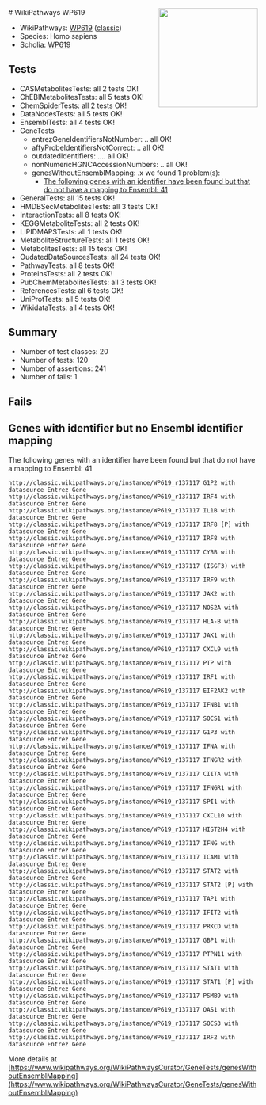 <img style="float: right; width: 200px" src="https://upload.wikimedia.org/wikipedia/commons/thumb/8/83/Wplogo_with_text_500.png/640px-Wplogo_with_text_500.png" />
# WikiPathways WP619

* WikiPathways: [WP619](https://wikipathways.org/pathways/WP619) ([classic](https://classic.wikipathways.org/instance/WP619))
* Species: Homo sapiens
* Scholia: [WP619](https://scholia.toolforge.org/wikipathways/WP619)
## Tests
* CASMetabolitesTests: all 2 tests OK!
* ChEBIMetabolitesTests: all 5 tests OK!
* ChemSpiderTests: all 2 tests OK!
* DataNodesTests: all 5 tests OK!
* EnsemblTests: all 4 tests OK!
* GeneTests
    * entrezGeneIdentifiersNotNumber: .. all OK!
    * affyProbeIdentifiersNotCorrect: .. all OK!
    * outdatedIdentifiers: .... all OK!
    * nonNumericHGNCAccessionNumbers: .. all OK!
    * genesWithoutEnsemblMapping: .x we found 1 problem(s):
        * [The following genes with an identifier have been found but that do not have a mapping to Ensembl: 41](#c4e5436b)
* GeneralTests: all 15 tests OK!
* HMDBSecMetabolitesTests: all 3 tests OK!
* InteractionTests: all 8 tests OK!
* KEGGMetaboliteTests: all 2 tests OK!
* LIPIDMAPSTests: all 1 tests OK!
* MetaboliteStructureTests: all 1 tests OK!
* MetabolitesTests: all 15 tests OK!
* OudatedDataSourcesTests: all 24 tests OK!
* PathwayTests: all 8 tests OK!
* ProteinsTests: all 2 tests OK!
* PubChemMetabolitesTests: all 3 tests OK!
* ReferencesTests: all 6 tests OK!
* UniProtTests: all 5 tests OK!
* WikidataTests: all 4 tests OK!


## Summary

* Number of test classes: 20
* Number of tests: 120
* Number of assertions: 241
* Number of fails: 1

## Fails

<a name="c4e5436b" />

## Genes with identifier but no Ensembl identifier mapping

The following genes with an identifier have been found but that do not have a mapping to Ensembl: 41
```
http://classic.wikipathways.org/instance/WP619_r137117 G1P2 with datasource Entrez Gene
http://classic.wikipathways.org/instance/WP619_r137117 IRF4 with datasource Entrez Gene
http://classic.wikipathways.org/instance/WP619_r137117 IL1B with datasource Entrez Gene
http://classic.wikipathways.org/instance/WP619_r137117 IRF8 [P] with datasource Entrez Gene
http://classic.wikipathways.org/instance/WP619_r137117 IRF8 with datasource Entrez Gene
http://classic.wikipathways.org/instance/WP619_r137117 CYBB with datasource Entrez Gene
http://classic.wikipathways.org/instance/WP619_r137117 (ISGF3) with datasource Entrez Gene
http://classic.wikipathways.org/instance/WP619_r137117 IRF9 with datasource Entrez Gene
http://classic.wikipathways.org/instance/WP619_r137117 JAK2 with datasource Entrez Gene
http://classic.wikipathways.org/instance/WP619_r137117 NOS2A with datasource Entrez Gene
http://classic.wikipathways.org/instance/WP619_r137117 HLA-B with datasource Entrez Gene
http://classic.wikipathways.org/instance/WP619_r137117 JAK1 with datasource Entrez Gene
http://classic.wikipathways.org/instance/WP619_r137117 CXCL9 with datasource Entrez Gene
http://classic.wikipathways.org/instance/WP619_r137117 PTP with datasource Entrez Gene
http://classic.wikipathways.org/instance/WP619_r137117 IRF1 with datasource Entrez Gene
http://classic.wikipathways.org/instance/WP619_r137117 EIF2AK2 with datasource Entrez Gene
http://classic.wikipathways.org/instance/WP619_r137117 IFNB1 with datasource Entrez Gene
http://classic.wikipathways.org/instance/WP619_r137117 SOCS1 with datasource Entrez Gene
http://classic.wikipathways.org/instance/WP619_r137117 G1P3 with datasource Entrez Gene
http://classic.wikipathways.org/instance/WP619_r137117 IFNA with datasource Entrez Gene
http://classic.wikipathways.org/instance/WP619_r137117 IFNGR2 with datasource Entrez Gene
http://classic.wikipathways.org/instance/WP619_r137117 CIITA with datasource Entrez Gene
http://classic.wikipathways.org/instance/WP619_r137117 IFNGR1 with datasource Entrez Gene
http://classic.wikipathways.org/instance/WP619_r137117 SPI1 with datasource Entrez Gene
http://classic.wikipathways.org/instance/WP619_r137117 CXCL10 with datasource Entrez Gene
http://classic.wikipathways.org/instance/WP619_r137117 HIST2H4 with datasource Entrez Gene
http://classic.wikipathways.org/instance/WP619_r137117 IFNG with datasource Entrez Gene
http://classic.wikipathways.org/instance/WP619_r137117 ICAM1 with datasource Entrez Gene
http://classic.wikipathways.org/instance/WP619_r137117 STAT2 with datasource Entrez Gene
http://classic.wikipathways.org/instance/WP619_r137117 STAT2 [P] with datasource Entrez Gene
http://classic.wikipathways.org/instance/WP619_r137117 TAP1 with datasource Entrez Gene
http://classic.wikipathways.org/instance/WP619_r137117 IFIT2 with datasource Entrez Gene
http://classic.wikipathways.org/instance/WP619_r137117 PRKCD with datasource Entrez Gene
http://classic.wikipathways.org/instance/WP619_r137117 GBP1 with datasource Entrez Gene
http://classic.wikipathways.org/instance/WP619_r137117 PTPN11 with datasource Entrez Gene
http://classic.wikipathways.org/instance/WP619_r137117 STAT1 with datasource Entrez Gene
http://classic.wikipathways.org/instance/WP619_r137117 STAT1 [P] with datasource Entrez Gene
http://classic.wikipathways.org/instance/WP619_r137117 PSMB9 with datasource Entrez Gene
http://classic.wikipathways.org/instance/WP619_r137117 OAS1 with datasource Entrez Gene
http://classic.wikipathways.org/instance/WP619_r137117 SOCS3 with datasource Entrez Gene
http://classic.wikipathways.org/instance/WP619_r137117 IRF2 with datasource Entrez Gene
```

More details at [https://www.wikipathways.org/WikiPathwaysCurator/GeneTests/genesWithoutEnsemblMapping](https://www.wikipathways.org/WikiPathwaysCurator/GeneTests/genesWithoutEnsemblMapping)

